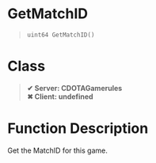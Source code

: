 # GetMatchID
> `uint64 GetMatchID()`
# Class
> __✔ Server: CDOTAGamerules__  
> __✖ Client: undefined__  
# Function Description
Get the MatchID for this game.
